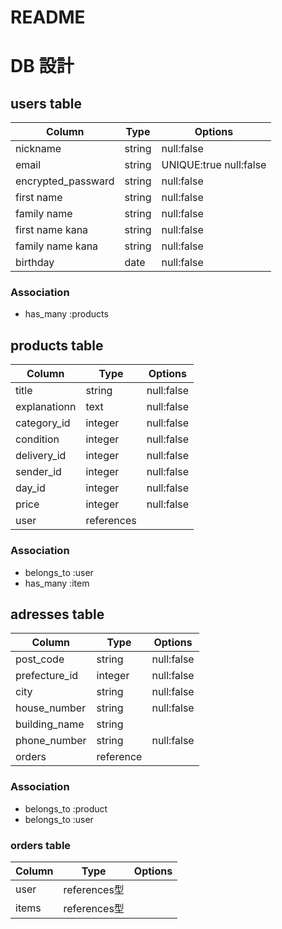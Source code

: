 # README

# DB 設計

## users table

| Column             | Type                | Options                   |
|--------------------|---------------------|---------------------------|
|nickname            |string               |                 null:false|
|email               |string               |UNIQUE:true      null:false|
|encrypted_passward  |string               |                 null:false|
|first name          |string               |                 null:false|
|family name         |string               |                 null:false|
|first name kana     |string               |                 null:false|
|family name kana    |string               |                 null:false|
|birthday            |date                 |                 null:false|


### Association

* has_many :products

## products table

| Column                              | Type       | Options                        |
|-------------------------------------|------------|--------------------------------|
|title                                |string      |                        null:false|
|explanationn                         |text        |                        null:false|
|category_id                          |integer     |                        null:false|
|condition                            |integer     |                        null:false|
|delivery_id                          |integer     |                        null:false|
|sender_id                            |integer     |                        null:false|
|day_id                               |integer     |                        null:false|
|price                              |integer     |                        null:false|
|user                              |references  |                                   |

### Association

- belongs_to :user
- has_many :item

## adresses table

| Column           | Type        | Options                        |
|------------------|-------------|--------------------------------|
|post_code         |string     |                        null:false|
|prefecture_id     |integer     |                        null:false|
|city              |string     |                        null:false|
|house_number      |string     |                        null:false|
|building_name     |string     |                                  |
|phone_number      |string     |                        null:false|
|orders            |reference |                                   |

### Association

- belongs_to :product
- belongs_to :user

### orders table

| Column           | Type        | Options                        |
|------------------|-------------|--------------------------------|
| user             |references型 |                                |
| items            |references型 |                                |
